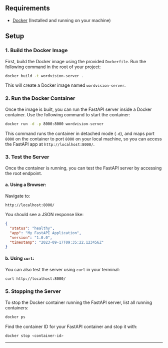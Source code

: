 ## Requirements

- [Docker](https://www.docker.com/products/docker-desktop) (Installed and running on your machine)

## Setup

### 1. Build the Docker Image

First, build the Docker image using the provided `Dockerfile`. Run the following command in the root of your project:

```bash
docker build -t wordvision-server .
```

This will create a Docker image named `wordvision-server`.

### 2. Run the Docker Container

Once the image is built, you can run the FastAPI server inside a Docker container. Use the following command to start the container:

```bash
docker run -d -p 8000:8000 wordvision-server
```

This command runs the container in detached mode (`-d`), and maps port `8000` on the container to port `8000` on your local machine, so you can access the FastAPI app at `http://localhost:8000/`.

### 3. Test the Server

Once the container is running, you can test the FastAPI server by accessing the root endpoint.

#### a. Using a Browser:

Navigate to:

```
http://localhost:8000/
```

You should see a JSON response like:

```json
{
  "status": "healthy",
  "app": "My FastAPI Application",
  "version": "1.0.0",
  "timestamp": "2023-09-17T09:35:22.123456Z"
}
```

#### b. Using `curl`:

You can also test the server using `curl` in your terminal:

```bash
curl http://localhost:8000/
```

### 5. Stopping the Server

To stop the Docker container running the FastAPI server, list all running containers:

```bash
docker ps
```

Find the container ID for your FastAPI container and stop it with:

```bash
docker stop <container-id>
```

---
